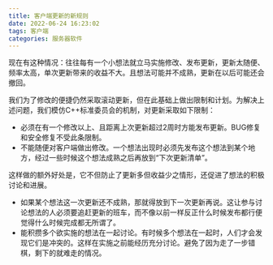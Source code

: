 ```yaml
---
title: 客户端更新的新规则
date: 2022-06-24 16:23:02
tags: 客户端
categories: 服务器软件
---
```



现在有这种情况：往往每有一个小想法就立马实施修改、发布更新，更新太随便、频率太高，单次更新带来的收益不大。且想法可能并不成熟，更新在以后可能还会撤回。

我们为了修改的便捷仍然采取滚动更新，但在此基础上做出限制和计划。为解决上述问题，我们模仿C++标准委员会的机制，对更新采取如下限制：
- 必须在有一个修改以上、且距离上次更新超过2周时方能发布更新。BUG修复和安全修复不受此条限制。
- 不能随便对客户端做出修改。一个想法出现时必须先发布这个想法到某个地方，经过一些时候这个想法成熟之后再放到“下次更新清单”。

这样做的额外好处是，它不但防止了更新多但收益少之情形，还促进了想法的积极讨论和进展。
- 如果某个想法这一次更新还不成熟，那就得放到下一次更新再说。这让参与讨论想法的人必须要追赶更新的班车，而不像以前一样反正什么时候发布都行便觉得什么时候完成都无所谓了。
- 能积攒多个欲实施的想法在一起讨论。有时候多个想法在一起时，人们才会发现它们是冲突的。这样在实施之前能经历充分讨论。避免了因为走了一步错棋，剩下的就难走的情况。